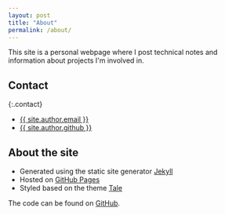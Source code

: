 ```yaml
---
layout: post
title: "About"
permalink: /about/
---
```


This site is a personal webpage where I post technical notes and information
about projects I'm involved in. 

## Contact

{:.contact}
- <i class="email"></i> <a
  href="mailto:{{ site.author.email }}">{{ site.author.email }}</a>
- <i class="github"></i> <a href="https://github.com/{{ site.author.github }}">{{ site.author.github }}</a>

## About the site

- Generated using the static site generator [Jekyll](https://jekyllrb.com)
- Hosted on [GitHub Pages](https://pages.github.com/)
- Styled based on the theme [Tale](https://github.com/chesterhow/tale/)

The code can be found on [GitHub](https://github.com/joelgoop/joelgoop.github.io).

